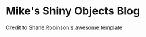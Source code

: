# Mike's Shiny Objects Blog

Credit to [Shane Robinson's awesome template](https://github.com/shanerobinson/sr-11ty-tailwind-alpine-template.git)